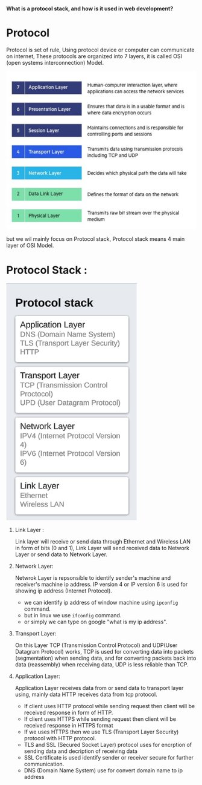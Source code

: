 #### What is a protocol stack, and how is it used in web development?

# Protocol

Protocol is set of rule, Using protocol device or computer can communicate on internet, These protocols are organized into 7 layers, it is called OSI (open systems interconnection) Model.

![OSI Model](./images/OSI%20Model.png "OSI Model")

but we wil mainly focus on Protocol stack, Protocol stack means 4 main layer of OSI Model.

# Protocol Stack :

![Protocol Stack](./images/protocolstack.png "Protocol Stack")

1. Link Layer :

   Link layer will receive or send data through Ethernet and Wireless LAN in form of bits (0 and 1), Link Layer will send received data to Network Layer or send data to Network Layer.

2. Network Layer:

   Netwrok Layer is repsonsible to identify sender's machine and receiver's machine ip address. IP version 4 or IP version 6 is used for showing ip address (Internet Protocol).

   - we can identify ip address of window machine using `ipconfig` command.
   - but in linux we use `ifconfig` command.
   - or simply we can type on google "what is my ip address".

3. Transport Layer:

   On this Layer TCP (Transmission Control Protocol) and UDP(User Datagram Protocol) works, TCP is used for converting data into packets (segmentation) when sending data, and for converting packets back into data (reassembly) when receiving data, UDP is less reliable than TCP.

4. Application Layer:

   Application Layer receives data from or send data to transport layer using, mainly data HTTP receives data from tcp protocol.

   - If client uses HTTP protocol while sending request then client will be received response in form of HTTP.
   - If client uses HTTPS while sending request then client will be received response in HTTPS format
   - If we uses HTTPS then we use TLS (Transport Layer Security) protocol with HTTP protocol.
   - TLS and SSL (Secured Socket Layer) protocol uses for encrption of sending data and decription of receiving data
   - SSL Certificate is used identify sender or receiver secure for further communication.
   - DNS (Domain Name System) use for convert domain name to ip address
